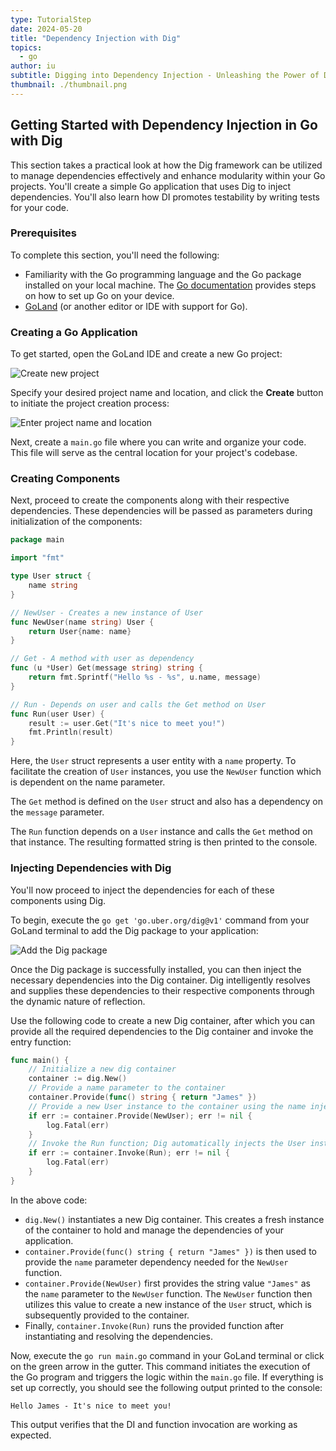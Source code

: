 ```yaml
---
type: TutorialStep
date: 2024-05-20
title: "Dependency Injection with Dig"
topics:
  - go
author: iu
subtitle: Digging into Dependency Injection - Unleashing the Power of Dig in Go
thumbnail: ./thumbnail.png
---
```


## Getting Started with Dependency Injection in Go with Dig

This section takes a practical look at how the Dig framework can be utilized to manage dependencies effectively and enhance modularity within your Go projects. You'll create a simple Go application that uses Dig to inject dependencies. You'll also learn how DI promotes testability by writing tests for your code.

### Prerequisites

To complete this section, you'll need the following:

- Familiarity with the Go programming language and the Go package installed on your local machine. The [Go documentation](https://go.dev/doc/install) provides steps on how to set up Go on your device.
- [GoLand](https://www.jetbrains.com/go/) (or another editor or IDE with support for Go).

### Creating a Go Application

To get started, open the GoLand IDE and create a new Go project:

![Create new project](https://i.imgur.com/3EqgJUW.png)

Specify your desired project name and location, and click the **Create** button to initiate the project creation process:

![Enter project name and location](https://i.imgur.com/XC3bAI4.png)

Next, create a `main.go` file where you can write and organize your code. This file will serve as the central location for your project's codebase.

### Creating Components

Next, proceed to create the components along with their respective dependencies. These dependencies will be passed as parameters during initialization of the components:

```go
package main

import "fmt"

type User struct {
    name string
}

// NewUser - Creates a new instance of User
func NewUser(name string) User {
    return User{name: name}
}

// Get - A method with user as dependency
func (u *User) Get(message string) string {
    return fmt.Sprintf("Hello %s - %s", u.name, message)
}

// Run - Depends on user and calls the Get method on User
func Run(user User) {
    result := user.Get("It's nice to meet you!")
    fmt.Println(result)
}
```

Here, the `User` struct represents a user entity with a `name` property. To facilitate the creation of `User` instances, you use the `NewUser` function which is dependent on the name parameter.

The `Get` method is defined on the `User` struct and also has a dependency on the `message` parameter.

The `Run` function depends on a `User` instance and calls the `Get` method on that instance. The resulting formatted string is then printed to the console.

### Injecting Dependencies with Dig

You'll now proceed to inject the dependencies for each of these components using Dig.

To begin, execute the `go get 'go.uber.org/dig@v1'` command from your GoLand terminal to add the Dig package to your application:

![Add the Dig package](https://i.imgur.com/JMMAFr3.png)

Once the Dig package is successfully installed, you can then inject the necessary dependencies into the Dig container. Dig intelligently resolves and supplies these dependencies to their respective components through the dynamic nature of reflection.

Use the following code to create a new Dig container, after which you can provide all the required dependencies to the Dig container and invoke the entry function:

```go
func main() {
    // Initialize a new dig container
    container := dig.New()
    // Provide a name parameter to the container
    container.Provide(func() string { return "James" })
    // Provide a new User instance to the container using the name injected above
    if err := container.Provide(NewUser); err != nil {
        log.Fatal(err)
    }
    // Invoke the Run function; Dig automatically injects the User instance provided above
    if err := container.Invoke(Run); err != nil {
        log.Fatal(err)
    }
}
```

In the above code:

- `dig.New()` instantiates a new Dig container. This creates a fresh instance of the container to hold and manage the dependencies of your application.
- `container.Provide(func() string { return "James" })` is then used to provide the `name` parameter dependency needed for the `NewUser` function.
- `container.Provide(NewUser)` first provides the string value `"James"` as the `name` parameter to the `NewUser` function. The `NewUser` function then utilizes this value to create a new instance of the `User` struct, which is subsequently provided to the container.
- Finally, `container.Invoke(Run)` runs the provided function after instantiating and resolving the dependencies.

Now, execute the `go run main.go` command in your GoLand terminal or click on the green arrow in the gutter. This command initiates the execution of the Go program and triggers the logic within the `main.go` file. If everything is set up correctly, you should see the following output printed to the console:

```
Hello James - It's nice to meet you!
```

This output verifies that the DI and function invocation are working as expected.
